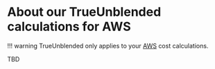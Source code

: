 # About our TrueUnblended calculations for AWS

!!! warning
    TrueUnblended only applies to your [AWS](https://aws.amazon.com/) cost calculations.

TBD
